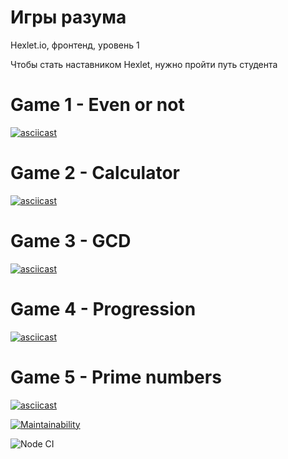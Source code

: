 # Игры разума
Hexlet.io, фронтенд, уровень 1

Чтобы стать наставником Hexlet, нужно пройти путь студента

# Game 1 - Even or not

[![asciicast](https://asciinema.org/a/2OtOLgfCHE1HO741WYHEBOAHE.svg)](https://asciinema.org/a/2OtOLgfCHE1HO741WYHEBOAHE)

# Game 2 - Calculator

[![asciicast](https://asciinema.org/a/ngoHSZdZqrV1r7fcxO9SLeUmG.svg)](https://asciinema.org/a/ngoHSZdZqrV1r7fcxO9SLeUmG)

# Game 3 - GCD

[![asciicast](https://asciinema.org/a/1YZG93MKu642Bc8Y7atsSGZ3c.svg)](https://asciinema.org/a/1YZG93MKu642Bc8Y7atsSGZ3c)

# Game 4 - Progression

[![asciicast](https://asciinema.org/a/5hhmD4uKoED9H4bGanjUcni8w.svg)](https://asciinema.org/a/5hhmD4uKoED9H4bGanjUcni8w)

# Game 5 - Prime numbers

[![asciicast](https://asciinema.org/a/UzTJC4qqNWd83AKcuL7GeWDDS.svg)](https://asciinema.org/a/UzTJC4qqNWd83AKcuL7GeWDDS)

[![Maintainability](https://api.codeclimate.com/v1/badges/142bf7f434bfdf4b4e1e/maintainability)](https://codeclimate.com/github/TepMex/frontend-project-lvl1/maintainability)


![Node CI](https://github.com/TepMex/frontend-project-lvl1/workflows/Node%20CI/badge.svg)
